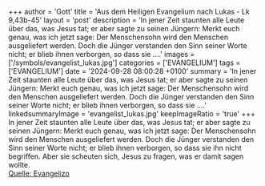 +++
author = 'Gott'
title = 'Aus dem Heiligen Evangelium nach Lukas - Lk 9,43b-45'
layout = 'post'
description = 'In jener Zeit staunten alle Leute über das, was Jesus tat; er aber sagte zu seinen Jüngern: Merkt euch genau, was ich jetzt sage: Der Menschensohn wird den Menschen ausgeliefert werden. Doch die Jünger verstanden den Sinn seiner Worte nicht; er blieb ihnen verborgen, so dass sie ....'
images = ['/symbols/evangelist_lukas.jpg']
categories = ['EVANGELIUM']
tags = ['EVANGELIUM']
date = '2024-09-28 08:00:28 +0100'
summary = 'In jener Zeit staunten alle Leute über das, was Jesus tat; er aber sagte zu seinen Jüngern: Merkt euch genau, was ich jetzt sage: Der Menschensohn wird den Menschen ausgeliefert werden. Doch die Jünger verstanden den Sinn seiner Worte nicht; er blieb ihnen verborgen, so dass sie ....'
linkedsummaryImage = 'evangelist_lukas.jpg'
keepImageRatio = 'true'
+++
In jener Zeit staunten alle Leute über das, was Jesus tat; er aber sagte zu seinen Jüngern:
Merkt euch genau, was ich jetzt sage: Der Menschensohn wird den Menschen ausgeliefert werden.
Doch die Jünger verstanden den Sinn seiner Worte nicht; er blieb ihnen verborgen, so dass sie ihn nicht begriffen.<!--more--> Aber sie scheuten sich, Jesus zu fragen, was er damit sagen wollte.<br> [Quelle: Evangelizo](https://evangeliumtagfuertag.org/DE/gospel)
